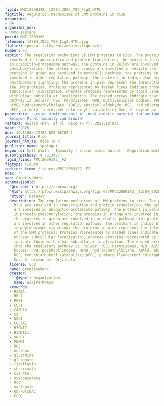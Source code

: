 ```yaml
---
figid: PMC12069192__12284_2025_789_Fig2_HTML
figtitle: Regulation mechanisms of LMM proteins in rice
organisms:
- NA
organisms_ner:
- Homo sapiens
pmcid: PMC12069192
filename: 12284_2025_789_Fig2_HTML.jpg
figlink: /pmc/articles/PMC12069192/figure/F2/
number: F2
caption: The regulation mechanisms of LMM proteins in rice. The proteins in blue are
  involved in transcription and protein translation; the proteins in red are involved
  in ubiquitin–proteasome pathway; the proteins in yellow are involved in protein
  phosphorylation; the proteins in orange are involved in vesicle trafficking; the
  proteins in green are involved in metabolic pathway; the proteins in purple are
  involved in other regulation pathway; the proteins in indigo blue are involved in
  phytohormone signaling; the proteins in pink represent the interaction factors of
  the LMM proteins. Proteins represented by dashed lines indicate those with unclear
  subcellular localization, whereas proteins represented by solid lines indicate those
  with clear subcellular localization. The dashed arrows indicate that the regulatory
  pathway is unclear. PES, Peroxisomes; MVB, multivesicular bodies; PPB, porphobilinogen;
  HYMB, hydroxymethylbilane; ABAld, abscisyl aldehyde; RCC, red chlorophyll catabolite;
  pFCC, primary fluorescent chlorophyll catabolite; Xoc, X. oryzae pv. Oryzicola
papertitle: 'Lesion Mimic Mutant: An Ideal Genetic Material for Deciphering the Balance
  Between Plant Immunity and Growth'
reftext: Huilin Chen, et al. Rice (N Y). 2025;18(NA).
year: '2025'
doi: 10.1186/s12284-025-00789-1
journal_title: Rice
journal_nlm_ta: Rice (N Y)
publisher_name: Springer
keywords: Cell death | Immunity | Lesion mimic mutant | Regulation mechanism | Rice
automl_pathway: 0.7613477
figid_alias: PMC12069192__F2
figtype: Figure
redirect_from: /figures/PMC12069192__F2
ndex: ''
seo: CreativeWork
schema-jsonld:
  '@context': https://schema.org/
  '@id': https://pfocr.wikipathways.org/figures/PMC12069192__12284_2025_789_Fig2_HTML.html
  '@type': Dataset
  description: The regulation mechanisms of LMM proteins in rice. The proteins in
    blue are involved in transcription and protein translation; the proteins in red
    are involved in ubiquitin–proteasome pathway; the proteins in yellow are involved
    in protein phosphorylation; the proteins in orange are involved in vesicle trafficking;
    the proteins in green are involved in metabolic pathway; the proteins in purple
    are involved in other regulation pathway; the proteins in indigo blue are involved
    in phytohormone signaling; the proteins in pink represent the interaction factors
    of the LMM proteins. Proteins represented by dashed lines indicate those with
    unclear subcellular localization, whereas proteins represented by solid lines
    indicate those with clear subcellular localization. The dashed arrows indicate
    that the regulatory pathway is unclear. PES, Peroxisomes; MVB, multivesicular
    bodies; PPB, porphobilinogen; HYMB, hydroxymethylbilane; ABAld, abscisyl aldehyde;
    RCC, red chlorophyll catabolite; pFCC, primary fluorescent chlorophyll catabolite;
    Xoc, X. oryzae pv. Oryzicola
  license: CC0
  name: CreativeWork
  creator:
    '@type': Organization
    name: WikiPathways
  keywords:
  - RAB5A
  - RBL1
  - PES1
  - COP1
  - CARD16
  - C2
  - SOD1
  - COL7A1
  - B3GNT2
  - B3GNTL1
  - XRCC1
  - PBRM1
  - ROS
  - nucleus
  - glutamine
  - glutamate
  - riboflavin
  - chorismate
  - citrate
  - oxaloacetate
  - RCC
  - xanthoxin
  - UDP-GlcNAc
  - PFCC
---
```


